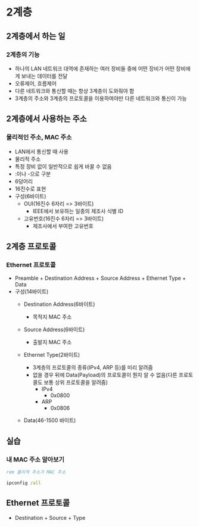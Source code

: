 # 2계층

## 2계층에서 하는 일

### 2계층의 기능

- 하나의 LAN 네트워크 대역에 존재하는 여러 장비들 중에 어떤 장비가 어떤 장비에게 보내는 데이터를 전달
- 오류제어, 흐름제어
- 다른 네트워크와 통신할 때는 항상 3계층이 도와줘야 함
- 3계층의 주소와 3계층의 프로토콜을 이용하여야만 다른 네트워크와 통신이 가능

## 2계층에서 사용하는 주소

### 물리적인 주소, MAC 주소

- LAN에서 통신할 때 사용
- 물리적 주소
- 특정 장비 없이 일반적으로 쉽게 바꿀 수 없음
- :이나 -으로 구분
- 6덩어리
- 16진수로 표현
- 구성(6바이트)
    - OUI(16진수 6자리 => 3바이트)
        - IEEE에서 보유하는 일종의 제조사 식별 ID
    - 고유번호(16진수 6자리 => 3바이트)
        - 제조사에서 부여한 고유번호

## 2계층 프로토콜

### Ethernet 프로토콜

- Preamble + Destination Address + Source Address + Ethernet Type + Data
- 구성(14바이트)
    - Destination Address(6바이트) 
        - 목적지 MAC 주소
    - Source Address(6바이트)
        - 출발지 MAC 주소
    - Ethernet Type(2바이트)
        - 3계층의 프로토콜의 종류(IPv4, ARP 등)를 미리 알려줌
        - 없을 경우 뒤에 Data(Payload)의 프로토콜이 뭔지 알 수 없음(다른 프로토콜도 보통 상위 프로토콜을 알려줌)
            - IPv4
                - 0x0800
            - ARP
                - 0x0806

    - Data(46-1500 바이트)

## 실습

### 내 MAC 주소 알아보기

```cmd
rem 물리적 주소가 MAC 주소

ipconfig /all
```

## Ethernet 프로토콜

- Destination + Source + Type